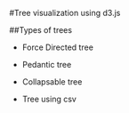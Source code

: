 #Tree visualization using d3.js

##Types of trees

* Force Directed tree

* Pedantic tree

* Collapsable tree

* Tree using csv
